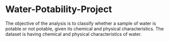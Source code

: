 # Water-Potability-Project
The objective of the analysis is to classify whether a sample of water is potable or not potable, given its chemical and physical characteristics.
The dataset is having chemical and physical characteristics of water.
